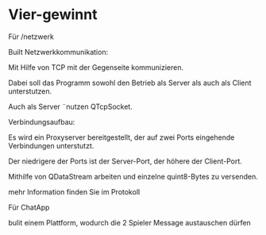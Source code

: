 # Vier-gewinnt
Für /netzwerk

Built Netzwerkkommunikation:

Mit Hilfe von TCP mit der Gegenseite kommunizieren.

Dabei soll das Programm sowohl den Betrieb als Server als auch als Client unterstutzen.

Auch als Server ¨nutzen QTcpSocket.

Verbindungsaufbau:

Es wird ein Proxyserver bereitgestellt, der auf zwei Ports eingehende Verbindungen unterstutzt.

Der niedrigere der Ports ist der Server-Port, der höhere der Client-Port.

Mithilfe von QDataStream arbeiten und einzelne quint8-Bytes zu versenden.

mehr Information finden Sie im Protokoll


Für ChatApp

bulit einem Plattform, wodurch die 2 Spieler Message austauschen dürfen
